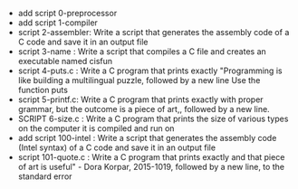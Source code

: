 - add script 0-preprocessor
- add script 1-compiler
- script 2-assembler: Write a script that generates the assembly code of a C code and save it in an output file
- script 3-name : Write a script that compiles a C file and creates an executable named cisfun
- script 4-puts.c : Write a C program that prints exactly "Programming is like building a multilingual puzzle, followed by a new line Use the function puts
- script 5-printf.c: Write a C program that prints exactly with proper grammar, but the outcome is a piece of art,, followed by a new line.
- SCRIPT 6-size.c : Write a C program that prints the size of various types on the computer it is compiled and run on
- add script 100-intel : Write a script that generates the assembly code (Intel syntax) of a C code and save it in an output file
- script 101-quote.c : Write a C program that prints exactly and that piece of art is useful" - Dora Korpar, 2015-1019, followed by a new line, to the standard error

